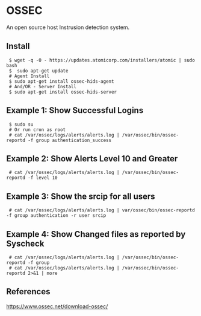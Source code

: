 OSSEC
=====

An open source host Instrusion detection system.

Install
-------

     $ wget -q -O - https://updates.atomicorp.com/installers/atomic | sudo bash 
     $  sudo apt-get update 
     # Agent Install
     $ sudo apt-get install ossec-hids-agent
     # And/OR - Server Install
     $ sudo apt-get install ossec-hids-server 

Example 1: Show Successful Logins
---------------------------------

     $ sudo su 
     # Or run cron as root
     # cat /var/ossec/logs/alerts/alerts.log | /var/ossec/bin/ossec-reportd -f group authentication_success 

Example 2: Show Alerts Level 10 and Greater
-------------------------------------------

     # cat /var/ossec/logs/alerts/alerts.log | /var/ossec/bin/ossec-reportd -f level 10 

Example 3: Show the srcip for all users
---------------------------------------

     # cat /var/ossec/logs/alerts/alerts.log | var/ossec/bin/ossec-reportd -f group authentication -r user srcip

Example 4: Show Changed files as reported by Syscheck
------------------------------------------------------

     # cat /var/ossec/logs/alerts/alerts.log | /var/ossec/bin/ossec-reportd -f group
     # cat /var/ossec/logs/alerts/alerts.log | /var/ossec/bin/ossec-reportd 2>&1 | more


References
----------

https://www.ossec.net/download-ossec/